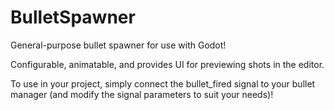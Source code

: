 # BulletSpawner
 General-purpose bullet spawner for use with Godot!

 Configurable, animatable, and provides UI for previewing shots in the editor.

 To use in your project, simply connect the bullet_fired signal to your bullet manager (and modify the signal parameters to suit your needs)!
